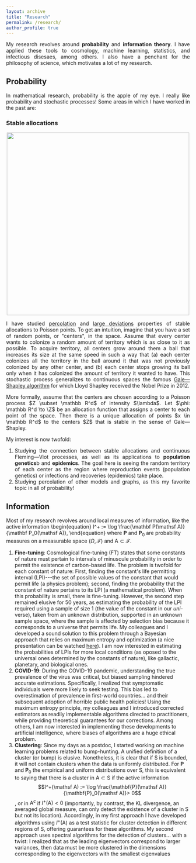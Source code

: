 ```yaml
---
layout: archive
title: "Research"
permalink: /research/
author_profile: true
---
```



<p align="justify">My research revolves around <b>probability</b> and <b>information theory</b>. I have applied these tools to cosmology, machine learning, statistics, and infectious disesaes, among others. I also have a penchant for the philosophy of science, which motivates a lot of my research. </p>

## Probability

<p align="justify">In mathematical research, probability is the apple of my eye. I really like probability and stochastic processes! Some areas in which I have worked in the past are:</p>

### Stable allocations
   <center>
   <img src="https://github.com/user-attachments/assets/dbfd1f4b-fd22-41da-9fc2-56098e6cc7fa" width="500" height="500">
   </center>
   
   <p align="justify">I have studied <a href="https://arxiv.org/pdf/0909.5325">percolation</a> and <a href="https://arxiv.org/pdf/0911.1429">large deviations</a> properties of stable allocations to Poisson points. To get an intuition, imagine that you have a set of random points, or "centers", in the space. Assume that every center wants to colonize a random amount of territory which is as close to it as possible. To acquire territory, all centers grow around them a ball that increases its size at the same speed in such a way that (a) each center colonizes all the territory in the ball around it that was not previously colonized by any other center, and (b) each center stops growing its ball only when it has colonized the amount of territory it wanted to have. This stochastic process generalizes to continuous spaces the famous <a href="https://www.eecs.harvard.edu/cs286r/courses/fall09/papers/galeshapley.pdf">Gale—Shapley algorithm</a> for which Lloyd Shapley received the Nobel Prize in 2012.</p> 

   <p align="justify"> More formally, assume that the centers are chosen according to a Poisson process $Z \subset \mathbb R^d$ of intensity $\lambda$. Let $\phi: \mathbb R^d \to \Z$ be an allocation function that assigns a center to each point of the space. Then there is a unique allocation of points $x \in \mathbb R^d$ to the centers $Z$ that is stable in the sense of Gale—Shapley.</p>
   
My interest is now twofold:
<ol style="text-align: justify;"> 
<li>Studying the connection between stable allocations and continuous Fleming—Viot processes, as well as its  applications to <b>population genetics</b>b and      <b>epidemics</b>. The goal here is seeing the random territory of each center as the region where reproduction events (population genetics) or infections and recoveries (epidemics) take place.</li> 
<li>Studying percolation of other models and graphs, as this my favorite topic in all of probability!</li> 
</ol>



## Information

Most of my research revolves around local measures of information, like the active information
\begin{equation}
  I^+ := \log \frac{\mathbf P(\mathsf A)}{\mathbf P_0(\mathsf A)},
\end{equation}
where $\mathbf P$ and $\mathbf P_0$ are probability measures on a measurable space $(\Omega, \mathcal F)$ and $\mathsf A \subset \mathcal F$.
1. **Fine-tuning**: Cosmological fine-tuning (FT) states that some constants of nature must pertain to intervals of minuscule probability in
order to permit the existence of carbon-based life. The problem is twofold for each constant of nature: First, finding the constant's life permitting interval (LPI)---the set of possible values of the constant that would permit life (a physics problem); second, finding the probability that the constant of nature pertains to its LPI (a mathematical problem). When this probability is small, there is fine-tuning. However, the second step remained elusive for 50 years, as estimating the probability of the LPI required using a sample of size 1 (the value of the constant in our _uni_-verse), taken from an unknown distribution, supported in an unknown sample space, where the sample is affected by selection bias because it corresponds to a universe that permits life. My colleagues and I developed a sound solution to this problem through a Bayesian approach that relies on maximum entropy and optimization (a nice presentation can be watched [here](https://www.youtube.com/watch?v=3_ZrLrrSTTE)). I am now interested in estimating the probabilities of LPIs for more local conditions (as oposed to the universal ones determined by the constants of nature), like gallactic, planetary, and biological ones. 
2. **COVID-19**: During the COVID-19 pandemic, understanding the true prevalence of the virus was critical, but biased sampling hindered accurate estimations. Specifically, I realized that symptomatic individuals were more likely to seek testing. This bias led to overestimation of prevalence in first-world countries... and their subsequent adoption of horrible public health policies! Using the maximum entropy principle, my colleagues and I introduced corrected estimators as readily implementable algorithms directed to practitioners, while providing theoretical guarantees for our corrections. Among others, I am now interested in implementing these developments to artificial intelligence, where biases of algorithms are a huge ethical problem.
3. **Clustering**: Since my days as a postdoc, I started working on machine learning problems related to bump-hunting. A unified definition of a cluster (or bump) is elusive. Nonetheless, it is clear that if $\mathsf S$ is bounded, it will not contain clusters when the data is uniformly distributed. For $\mathbf P$ and $\mathbf P_0$ the empirical and uniform distributions over $\mathsf S$, this is equivalent to saying that there is a cluster in $\mathsf A \subset \mathsf S$ if the active information $$I^+(\mathsf A) := \log \frac{\mathbf{P}(\mathsf A)}{\mathbf{P}_0(\mathsf A)}> 0$$, or in $\mathsf A^c$ if $I^+(\mathsf A) < 0$ (importantly, by contrast, the KL divergence, an averaged global measure, can only detect the existence of a cluster in $\mathsf S$ but not its location). Accordingly, in my first approach I have developed algorithms using $I^+(\mathsf A)$ as a test statistic for cluster detection in different regions of $\mathsf S$, offering guarantees for these algorithms. My second approach uses spectral algorithms for the detection of clusters... with a twist: I realized that as the leading eigenvectors correspond to larger variances, then data must be more clustered in the dimensions corresponding to the eigenvectors with the smallest eigenvalues
